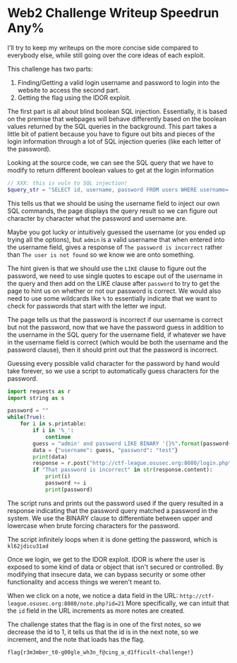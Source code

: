 # Web2 Challenge Writeup Speedrun Any%

I'll try to keep my writeups on the more concise side compared to everybody else, while still going over the core ideas of each exploit.

This challenge has two parts:
1. Finding/Getting a valid login username and password to login into the website to access the second part.
2. Getting the flag using the IDOR exploit.

The first part is all about blind boolean SQL injection. Essentially, it is based on the premise that webpages will behave differently
based on the boolean values returned by the SQL queries in the background. This part takes a little bit of patient because you have
to figure out bits and pieces of the login information through a lot of SQL injection queries (like each letter of the password).

Looking at the source code, we can see the SQL query that we have to modify to return different boolean values to get at the login information

```php
// XXX: this is vuln to SQL injection!
$query_str = "SELECT id, username, password FROM users WHERE username='$username';";
```

This tells us that we should be using the username field to inject our own SQL commands, the page displays the query result so we can figure out
character by character what the password and username are.

Maybe you got lucky or intuitively guessed the username (or you ended up trying all the options), but `admin` is a valid username that when entered into the username field, gives a response
of `The password is incorrect` rather than `The user is not found` so we know we are onto something.

The hint given is that we should use the `LIKE` clause to figure out the password, we need to use single quotes to escape out of the username
in the query and then add on the LIKE clause after `password` to try to get the page to hint us on whether or not our password is correct.
We would also need to use some wildcards like `%` to essentially indicate that we want to check for passwords that start with the letter we input.

The page tells us that the password is incorrect if our username is correct but not the password, now that we have the password guess in addition
to the username in the SQL query for the username field, if whatever we have in the username field is correct (which would be both the username and the password clause), then it should print out that the password is incorrect.

Guessing every possible valid character for the password by hand would take forever, so we use a script to automatically guess characters for the password.

```python
import requests as r
import string as s

password = ""
while(True):
    for i in s.printable:
        if i in '%_':
            continue
        guess = "admin' and password LIKE BINARY '{}%".format(password+i)
        data = {"username": guess, "password": "test"}
        print(data)
        response = r.post("http://ctf-league.osusec.org:8080/login.php", data=data)
        if "That password is incorrect" in str(response.content):
            print(i)
            password += i
            print(password)
```

The script runs and prints out the password used if the query resulted in a response indicating that the password query matched a password in the system.
We use the BINARY clause to differentiate between upper and lowercase when brute forcing characters for the password.

The script infinitely loops when it is done getting the password, which is `kl62jdicu31ad`

Once we login, we get to the IDOR exploit. IDOR is where the user is exposed to some kind of data or object that isn't secured or controlled.
By modifying that insecure data, we can bypass security or some other functionality and access things we weren't meant to.

When we click on a note, we notice a data field in the URL: `http://ctf-league.osusec.org:8080/note.php?id=21`
More specifically, we can intuit that the `id` field in the URL increments as more notes are created.

The challenge states that the flag is in one of the first notes, so we decrease the id to 1, it tells us that the id is in the next note,
so we increment, and the note that loads has the flag.

`flag{r3m3mber_t0-g00gle_wh3n_f@cing_a_d1fficult-challenge!}`